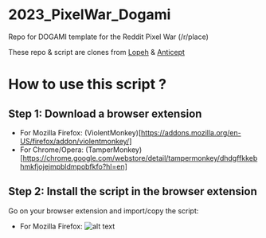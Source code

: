 # 2023_PixelWar_Dogami
Repo for DOGAMI template for the Reddit Pixel War (/r/place)

These repo & script are clones from [Lopeh](https://github.com/Lopeh/onepiece-place) & [Anticept](https://github.com/anticept/httyd-place) 

# How to use this script ?
## Step 1: Download a browser extension
* For Mozilla Firefox: (ViolentMonkey)[https://addons.mozilla.org/en-US/firefox/addon/violentmonkey/]
* For Chrome/Opera: (TamperMonkey)[https://chrome.google.com/webstore/detail/tampermonkey/dhdgffkkebhmkfjojejmpbldmpobfkfo?hl=en]

## Step 2: Install the script in the browser extension
Go on your browser extension and import/copy the script:
* For Mozilla Firefox: ![alt text](https://ibb.co/mCWHFPn)
